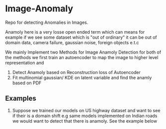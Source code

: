 # Image-Anomaly
Repo for detecting Anomalies in Images.

Anamoly here is a very losse open ended term which can means for example if we see some dataset which is "out of ordinary" it can be out of domain data, camera failure, gaussian noise, foreign objects e.t.c


We mainly Implement two Methods for Image Anamoly Detection for both of the methods we first train an autoencoder to map the image to higher level representation and

1) Detect Anamoly based on Reconstruction loss of Autoencoder
2) Fit multinomial gaussian/ KDE on latent variable and find the anamly based on PDF


## Examples

1) Suppose we trained our models on US highway dataset and want to see if their is a domain shift e.g same models implemented on Indian roads we would want to detect that there is anamoly. See the example below
